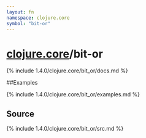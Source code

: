 ```yaml
---
layout: fn
namespace: clojure.core
symbol: "bit-or"
---
```


# [clojure.core](../)/bit-or

{% include 1.4.0/clojure.core/bit_or/docs.md %}

##Examples

{% include 1.4.0/clojure.core/bit_or/examples.md %}
## Source
{% include 1.4.0/clojure.core/bit_or/src.md %}

